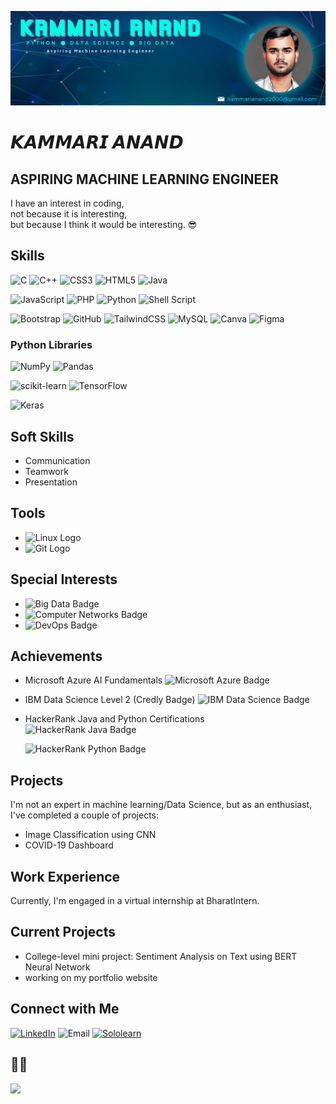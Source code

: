 ![Banner](https://github.com/Kammarianand/Kammarianand/raw/main/1.png)


# 𝙆𝘼𝙈𝙈𝘼𝙍𝙄 𝘼𝙉𝘼𝙉𝘿
## ASPIRING MACHINE LEARNING ENGINEER



I have an interest in coding, \
not because it is interesting, \
but because I think it would be interesting. 😎

## Skills

![C](https://img.shields.io/badge/c-%2300599C.svg?style=flat-square&logo=c&logoColor=white) ![C++](https://img.shields.io/badge/c++-%2300599C.svg?style=flat-square&logo=c%2B%2B&logoColor=white) ![CSS3](https://img.shields.io/badge/css3-%231572B6.svg?style=flat-square&logo=css3&logoColor=white) ![HTML5](https://img.shields.io/badge/html5-%23E34F26.svg?style=flat-square&logo=html5&logoColor=white) ![Java](https://img.shields.io/badge/java-%23ED8B00.svg?style=flat-square&logo=java&logoColor=white) 

![JavaScript](https://img.shields.io/badge/javascript-%23323330.svg?style=flat-square&logo=javascript&logoColor=%23F7DF1E) ![PHP](https://img.shields.io/badge/php-%23777BB4.svg?style=flat-square&logo=php&logoColor=white) ![Python](https://img.shields.io/badge/python-3670A0?style=flat-square&logo=python&logoColor=ffdd54) ![Shell Script](https://img.shields.io/badge/shell_script-%23121011.svg?style=flat-square&logo=gnu-bash&logoColor=white)

![Bootstrap](https://img.shields.io/badge/bootstrap-%23563D7C.svg?style=flat-square&logo=bootstrap&logoColor=white) ![GitHub](https://img.shields.io/badge/GitHub-%23121011.svg?style=flat-square&logo=github&logoColor=white) ![TailwindCSS](https://img.shields.io/badge/tailwindcss-%2338B2AC.svg?style=flat-square&logo=tailwind-css&logoColor=white) ![MySQL](https://img.shields.io/badge/mysql-%2300f.svg?style=flat-square&logo=mysql&logoColor=white) ![Canva](https://img.shields.io/badge/Canva-%2300C4CC.svg?style=flat-square&logo=Canva&logoColor=white) 	![Figma](https://img.shields.io/badge/figma-%23F24E1E.svg?style=flat-square&logo=figma&logoColor=white)


### Python Libraries

![NumPy](https://img.shields.io/badge/numpy-%23013243.svg?style=flat-square&logo=numpy&logoColor=white) 
![Pandas](https://img.shields.io/badge/pandas-%23150458.svg?style=flat-square&logo=pandas&logoColor=white) 

![scikit-learn](https://img.shields.io/badge/scikit--learn-%23F7931E.svg?style=flat-square&logo=scikit-learn&logoColor=white) 
![TensorFlow](https://img.shields.io/badge/TensorFlow-%23FF6F00.svg?style=flat-square&logo=TensorFlow&logoColor=white) 

![Keras](https://img.shields.io/badge/Keras-%23D00000.svg?style=flat-square&logo=Keras&logoColor=white)

## Soft Skills

- Communication
- Teamwork
- Presentation

## Tools

- ![Linux Logo](https://img.icons8.com/color/48/000000/linux.png)
- ![Git Logo](https://img.icons8.com/color/48/000000/git.png)

## Special Interests

- ![Big Data Badge](https://img.shields.io/badge/-Big_Data-orange)
- ![Computer Networks Badge](https://img.shields.io/badge/-Computer_Networks-blueviolet)
- ![DevOps Badge](https://img.shields.io/badge/-DevOps-brightgreen)

## Achievements

- Microsoft Azure AI Fundamentals ![Microsoft Azure Badge](https://img.shields.io/badge/Achievement-Microsoft_Azure-blue)
  
- IBM Data Science Level 2 (Credly Badge) ![IBM Data Science Badge](https://img.shields.io/badge/Achievement-IBM_Data_Science-blue)

- HackerRank Java and Python Certifications \
  ![HackerRank Java Badge](https://img.shields.io/badge/Achievement-HackerRank_Java-brightgreen)
  
  ![HackerRank Python Badge](https://img.shields.io/badge/Achievement-HackerRank_Python-brightgreen)

## Projects

I'm not an expert in machine learning/Data Science, but as an enthusiast, I've completed a couple of projects:

- Image Classification using CNN
- COVID-19 Dashboard

## Work Experience

Currently, I'm engaged in a virtual internship at BharatIntern.

## Current Projects

- College-level mini project: Sentiment Analysis on Text using BERT Neural Network
- working on my portfolio website 

## Connect with Me

[![LinkedIn](https://img.shields.io/badge/LinkedIn-Connect-blue)](https://www.linkedin.com/in/kammari-anand-504512230/)
![Email](https://img.shields.io/badge/Email-Contact-informational)
[![Sololearn](https://img.shields.io/badge/Sololearn-Connect-green)](https://www.sololearn.com/profile/20186597)



## 🧑‍💻


![](https://quotes-github-readme.vercel.app/api?type=horizontal&theme=merko)
